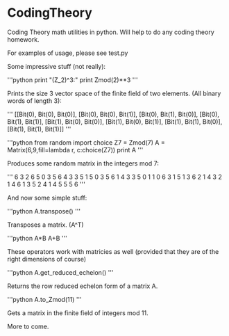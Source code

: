 CodingTheory
============

Coding Theory math utilities in python.
Will help to do any coding theory homework.

For examples of usage, please see test.py


Some impressive stuff (not really):

'''python
print "(Z_2)^3:"
print Zmod(2)**3
'''

Prints the size 3 vector space of the finite field of two elements. (All binary words of length 3):

'''
[[Bit(0), Bit(0), Bit(0)], [Bit(0), Bit(0), Bit(1)], [Bit(0), Bit(1), Bit(0)], [Bit(0), Bit(1), Bit(1)], [Bit(1), Bit(0), Bit(0)], [Bit(1), Bit(0), Bit(1)], [Bit(1), Bit(1), Bit(0)], [Bit(1), Bit(1), Bit(1)]]
'''


'''python
from random import choice
Z7 = Zmod(7)
A = Matrix(6,9,fill=lambda r, c:choice(Z7))
print A
'''

Produces some random matrix in the integers mod 7:

'''
6 3	2	6	5	0	3	5	6
4	3	3	5	1	5	0	3	5
6	1	4	3	3	5	0	1	1
0	6	3	1	5	1	3	6	2
1	4	3	2	1	4	6	1	3
5	2	4	1	4	5	5	5	6
'''


And now some simple stuff:

'''python
A.transpose()
'''

Transposes a matrix. (A^T)

'''python
A*B
A+B
'''

These operators work with matricies as well (provided that they are of the right dimensions of course)

'''python
A.get_reduced_echelon()
'''

Returns the row reduced echelon form of a matrix A.

'''python
A.to_Zmod(11)
'''

Gets a matrix in the finite field of integers mod 11.

More to come.
